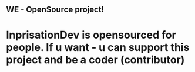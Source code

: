 ## WE - OpenSource project!
# InprisationDev is opensourced for people. If u want - u can support this project and be a coder (contributor)
